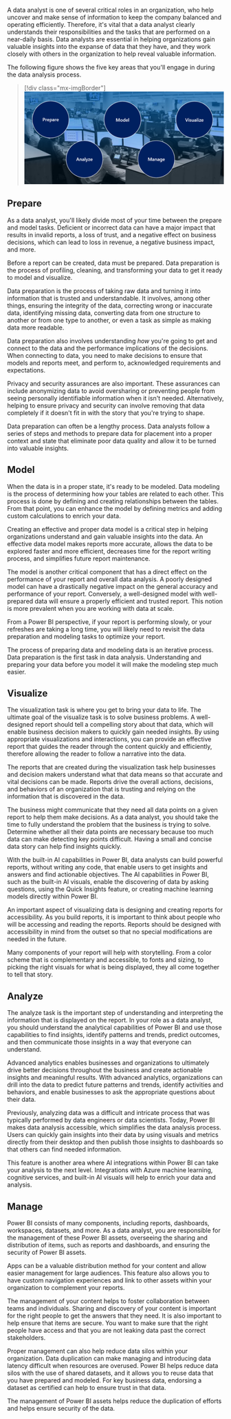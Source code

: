 A data analyst is one of several critical roles in an organization, who help uncover and make sense of information to keep the company balanced and operating efficiently. Therefore, it's vital that a data analyst clearly understands their responsibilities and the tasks that are performed on a near-daily basis. Data analysts are essential in helping organizations gain valuable insights into the expanse of data that they have, and they work closely with others in the organization to help reveal valuable information.

The following figure shows the five key areas that you'll engage in during the data analysis process.

> [!div class="mx-imgBorder"]
> [![tasks of a data analyst](../media/tasks-data-analyst-ss.png)](../media/tasks-data-analyst-ss.png#lightbox)

## Prepare

As a data analyst, you'll likely divide most of your time between the prepare and model tasks. Deficient or incorrect data can have a major impact that results in invalid reports, a loss of trust, and a negative effect on business decisions, which can lead to loss in revenue, a negative business impact, and more.

Before a report can be created, data must be prepared. Data preparation is the process of profiling, cleaning, and transforming your data to get it ready to model and visualize.

Data preparation is the process of taking raw data and turning it into information that is trusted and understandable. It involves, among other things, ensuring the integrity of the data, correcting wrong or inaccurate data, identifying missing data, converting data from one structure to another or from one type to another, or even a task as simple as making data more readable.

Data preparation also involves understanding *how* you're going to get and connect to the data and the performance implications of the decisions. When connecting to data, you need to make decisions to ensure that models and reports meet, and perform to, acknowledged requirements and expectations.

Privacy and security assurances are also important. These assurances can include anonymizing data to avoid oversharing or preventing people from seeing personally identifiable information when it isn't needed. Alternatively, helping to ensure privacy and security can involve removing that data completely if it doesn't fit in with the story that you're trying to shape.

Data preparation can often be a lengthy process. Data analysts follow a series of steps and methods to prepare data for placement into a proper context and state that eliminate poor data quality and allow it to be turned into valuable insights.

## Model

When the data is in a proper state, it's ready to be modeled. Data modeling is the process of determining how your tables are related to each other. This process is done by defining and creating relationships between the tables. From that point, you can enhance the model by defining metrics and adding custom calculations to enrich your data.

Creating an effective and proper data model is a critical step in helping organizations understand and gain valuable insights into the data. An effective data model makes reports more accurate, allows the data to be explored faster and more efficient, decreases time for the report writing process, and simplifies future report maintenance.

The model is another critical component that has a direct effect on the performance of your report and overall data analysis. A poorly designed model can have a drastically negative impact on the general accuracy and performance of your report. Conversely, a well-designed model with well-prepared data will ensure a properly efficient and trusted report. This notion is more prevalent when you are working with data at scale.

From a Power BI perspective, if your report is performing slowly, or your refreshes are taking a long time, you will likely need to revisit the data preparation and modeling tasks to optimize your report.

The process of preparing data and modeling data is an iterative process. Data preparation is the first task in data analysis. Understanding and preparing your data before you model it will make the modeling step much easier.

## Visualize

The visualization task is where you get to bring your data to life. The ultimate goal of the visualize task is to solve business problems. A well-designed report should tell a compelling story about that data, which will enable business decision makers to quickly gain needed insights. By using appropriate visualizations and interactions, you can provide an effective report that guides the reader through the content quickly and efficiently, therefore allowing the reader to follow a narrative into the data.

The reports that are created during the visualization task help businesses and decision makers understand what that data means so that accurate and vital decisions can be made. Reports drive the overall actions, decisions, and behaviors of an organization that is trusting and relying on the information that is discovered in the data.

The business might communicate that they need all data points on a given report to help them make decisions. As a data analyst, you should take the time to fully understand the problem that the business is trying to solve. Determine whether all their data points are necessary because too much data can make detecting key points difficult. Having a small and concise data story can help find insights quickly.

With the built-in AI capabilities in Power BI, data analysts can build powerful reports, without writing any code, that enable users to get insights and answers and find actionable objectives. The AI capabilities in Power BI, such as the built-in AI visuals, enable the discovering of data by asking questions, using the Quick Insights feature, or creating machine learning models directly within Power BI.

An important aspect of visualizing data is designing and creating reports for accessibility. As you build reports, it is important to think about people who will be accessing and reading the reports. Reports should be designed with accessibility in mind from the outset so that no special modifications are needed in the future.

Many components of your report will help with storytelling. From a color scheme that is complementary and accessible, to fonts and sizing, to picking the right visuals for what is being displayed, they all come together to tell that story.

## Analyze

The analyze task is the important step of understanding and interpreting the information that is displayed on the report. In your role as a data analyst, you should understand the analytical capabilities of Power BI and use those capabilities to find insights, identify patterns and trends, predict outcomes, and then communicate those insights in a way that everyone can understand.

Advanced analytics enables businesses and organizations to ultimately drive better decisions throughout the business and create actionable insights and meaningful results. With advanced analytics, organizations can drill into the data to predict future patterns and trends, identify activities and behaviors, and enable businesses to ask the appropriate questions about their data.

Previously, analyzing data was a difficult and intricate process that was typically performed by data engineers or data scientists. Today, Power BI makes data analysis accessible, which simplifies the data analysis process. Users can quickly gain insights into their data by using visuals and metrics directly from their desktop and then publish those insights to dashboards so that others can find needed information.

This feature is another area where AI integrations within Power BI can take your analysis to the next level. Integrations with Azure machine learning, cognitive services, and built-in AI visuals will help to enrich your data and analysis.

## Manage

Power BI consists of many components, including reports, dashboards, workspaces, datasets, and more. As a data analyst, you are responsible for the management of these Power BI assets, overseeing the sharing and distribution of items, such as reports and dashboards, and ensuring the security of Power BI assets.

Apps can be a valuable distribution method for your content and allow easier management for large audiences. This feature also allows you to have custom navigation experiences and link to other assets within your organization to complement your reports.

The management of your content helps to foster collaboration between teams and individuals. Sharing and discovery of your content is important for the right people to get the answers that they need. It is also important to help ensure that items are secure. You want to make sure that the right people have access and that you are not leaking data past the correct stakeholders.

Proper management can also help reduce data silos within your organization. Data duplication can make managing and introducing data latency difficult when resources are overused. Power BI helps reduce data silos with the use of shared datasets, and it allows you to reuse data that you have prepared and modeled. For key business data, endorsing a dataset as certified can help to ensure trust in that data.

The management of Power BI assets helps reduce the duplication of efforts and helps ensure security of the data.
